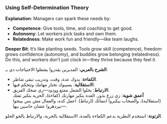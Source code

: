 ### Using Self-Determination Theory

**Explanation**: Managers can spark these needs by:

- **Competence**: Give tools, time, and coaching to get good.
- **Autonomy**: Let workers pick tasks and own them.
- **Relatedness**: Make work fun and friendly—like team laughs.

**Deeper Bit**: It’s like planting seeds. Tools grow skill (competence), freedom grows confidence (autonomy), and buddies grow belonging (relatedness). Do this, and workers don’t just clock in—they thrive because they feel it.

**الشرح بالعربي**: المديرين يقدروا يشعلوا الاحتياجات دي بـ:

- **الكفاءة**: يدوك عدة، وقت، وتدريب تبقى شاطر.
- **الاستقلالية**: يسيبوك تختار مهامك وتتحكم فيها.
- **الارتباط**: يخلوا الشغل ممتع وودود—زي ضحك الفريق.  
    **أعمق شوية**: زي زرع بذور. العدة بتكبر مهارتك (كفاءة)، الحرية بتكبر ثقتك (استقلالية)، والصحاب بيكبروا انتمائك (ارتباط). اعمل كده، والعمال مش بس بييجوا—بيزدهروا عشان حاسين بيها.

**الزتونة**: استخدم النظرية بدعم الكفاءة بالعدة، الاستقلالية بالحرية، والارتباط بالجو الحلو.